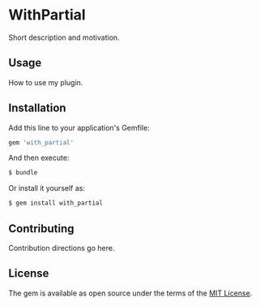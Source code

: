 # WithPartial
Short description and motivation.

## Usage
How to use my plugin.

## Installation
Add this line to your application's Gemfile:

```ruby
gem 'with_partial'
```

And then execute:
```bash
$ bundle
```

Or install it yourself as:
```bash
$ gem install with_partial
```

## Contributing
Contribution directions go here.

## License
The gem is available as open source under the terms of the [MIT License](https://opensource.org/licenses/MIT).
